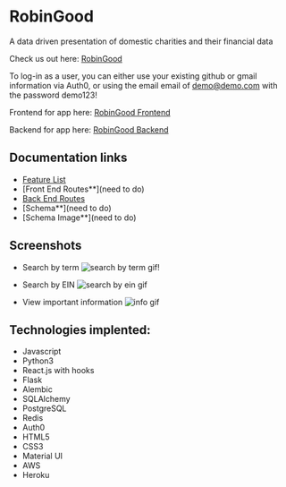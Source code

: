 # RobinGood
A data driven presentation of domestic charities and their financial data 

Check us out here: [RobinGood](https://www.therobingood.com/)

To log-in as a user, you can either use your existing github or gmail information via Auth0, or using the email email of demo@demo.com with the password demo123!

Frontend for app here: [RobinGood Frontend](https://github.com/alizafriedman/RobinGood-frontend)

Backend for app here: [RobinGood Backend](https://github.com/alizafriedman/RobinGood-backend)

## Documentation links
- [Feature List](https://github.com/alizafriedman/RobinGood-backend/blob/master/documentation/features.md)
- [Front End Routes**](need to do)
- [Back End Routes](https://github.com/alizafriedman/RobinGood-backend/blob/master/documentation/backendRoutes.md)
- [Schema**](need to do)
- [Schema Image**](need to do)


## Screenshots
* Search by term
![search by term gif!](https://github.com/alizafriedman/RobinGood-backend/blob/master/documentation/images/captured%20(1).gif)

* Search by EIN
![search by ein gif](https://github.com/alizafriedman/RobinGood-backend/blob/master/documentation/images/captured%20(2).gif)

* View important information
![info gif](https://github.com/alizafriedman/RobinGood-backend/blob/master/documentation/images/captured%20(4).gif)




## Technologies implented:
  - Javascript
  - Python3
  - React.js with hooks
  - Flask
  - Alembic
  - SQLAlchemy
  - PostgreSQL
  - Redis
  - Auth0
  - HTML5
  - CSS3
  - Material UI
  - AWS 
  - Heroku
